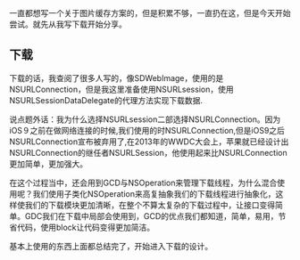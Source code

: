 一直都想写一个关于图片缓存方案的，但是积累不够，一直扔在这，但是今天开始尝试。就先从我写下载开始分享。

## 下载

下载的话，我查阅了很多人写的，像SDWebImage，使用的是NSURLConnection，但是我这里准备使用NSURLsession，使用NSURLSessionDataDelegate的代理方法实现下载数据.

说点题外话：我为什么选择NSURLsession二部选择NSURLConnection。因为iOS９之前在做网络连接的时候,我们使用的时NSURLConnection,但是iOS9之后NSURLConnection宣布被弃用了,在2013年的WWDC大会上，苹果就已经设计出NSURLConnection的继任者NSURLSession，他使用起来比NSURLConnection更加简单，更加强大。

在这个过程当中，还会用到GCD与NSOperation来管理下载线程，为什么混合使用呢？我们使用子类化NSOperation来高复抽象我们的下载线程进行抽象化，这样使我们的下载模块更加清晰，在整个不算太复杂的下载过程中，让接口变得简单。GDC我们在下载中局部会使用到，GCD的优点我们都知道，简单，易用，节省代码，使用block让代码变得更加简洁。


基本上使用的东西上面都总结完了，开始进入下载的设计。